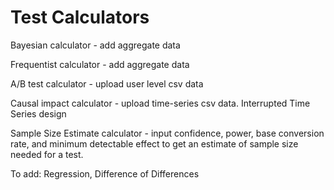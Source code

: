 # Test Calculators

<p>Bayesian calculator - add aggregate data </p>
<p> Frequentist calculator - add aggregate data</p>
<p>A/B test calculator - upload user level csv data</p>
<p> Causal impact calculator - upload time-series csv data. Interrupted Time Series design</p>
<p> Sample Size Estimate calculator - input confidence, power, base conversion rate, and minimum detectable effect to get an estimate of sample size needed for a test.</p>



<p>To add:
Regression, Difference of Differences</p>
